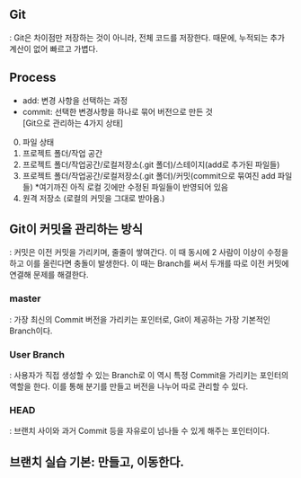 ## Git
: Git은 차이점만 저장하는 것이 아니라, 전체 코드를 저장한다. 때문에, 누적되는 추가 계산이 없어 빠르고 가볍다. 

## Process
* add: 변경 사항을 선택하는 과정
* commit: 선택한 변경사항을 하나로 묶어 버전으로 만든 것  
[Git으로 관리하는 4가지 상태]
0) 파일 상태
1) 프로젝트 폴더/작업 공간
2) 프로젝트 폴더/작업공간/로컬저장소(.git 폴더)/스테이지(add로 추가된 파일들)
3) 프로젝트 폴더/작업공간/로컬저장소(.git 폴더)/커밋(commit으로 묶여진 add 파일들) *여기까진 아직 로컬 깃에만 수정된 파일들이 반영되어 있음
4) 원격 저장소 (로컬의 커밋을 그대로 받아옴.)

## Git이 커밋을 관리하는 방식
: 커밋은 이전 커밋을 가리키며, 줄줄이 쌓여간다. 이 때 동시에 2 사람이 이상이 수정을 하고 이를 올린다면 충돌이 발생한다. 이 때는 Branch를 써서 두개를 따로 이전 커밋에 연결해 문제를 해결한다.  
### master
: 가장 최신의 Commit 버전을 가리키는 포인터로, Git이 제공하는 가장 기본적인 Branch이다. 
### User Branch
: 사용자가 직접 생성할 수 있는 Branch로 이 역시 특정 Commit을 가리키는 포인터의 역할을 한다. 이를 통해 분기를 만들고 버전을 나누어 따로 관리할 수 있다. 
### HEAD
: 브랜치 사이와 과거 Commit 등을 자유로이 넘나들 수 있게 해주는 포인터이다. 

## 브랜치 실습 기본: 만들고, 이동한다.
